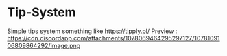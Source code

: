 # Tip-System
Simple tips system something like https://tipply.pl/
Preview :
https://cdn.discordapp.com/attachments/1078069464295297127/1078109106809864292/image.png

